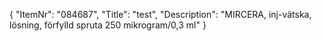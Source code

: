 {
  "ItemNr": "084687",
  "Title": "test",
  "Description": "MIRCERA, inj-vätska, lösning, förfylld spruta 250 mikrogram/0,3 ml"
}